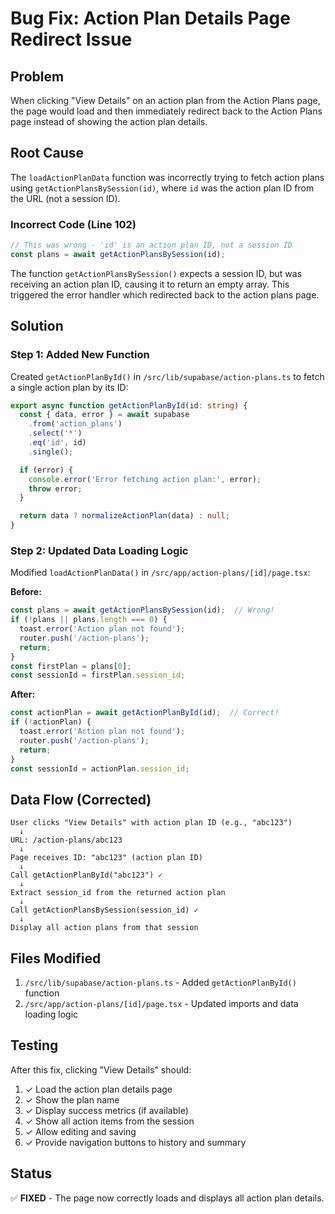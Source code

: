 # Bug Fix: Action Plan Details Page Redirect Issue

## Problem
When clicking "View Details" on an action plan from the Action Plans page, the page would load and then immediately redirect back to the Action Plans page instead of showing the action plan details.

## Root Cause
The `loadActionPlanData` function was incorrectly trying to fetch action plans using `getActionPlansBySession(id)`, where `id` was the action plan ID from the URL (not a session ID).

### Incorrect Code (Line 102)
```typescript
// This was wrong - 'id' is an action plan ID, not a session ID
const plans = await getActionPlansBySession(id);
```

The function `getActionPlansBySession()` expects a session ID, but was receiving an action plan ID, causing it to return an empty array. This triggered the error handler which redirected back to the action plans page.

## Solution

### Step 1: Added New Function
Created `getActionPlanById()` in `/src/lib/supabase/action-plans.ts` to fetch a single action plan by its ID:

```typescript
export async function getActionPlanById(id: string) {
  const { data, error } = await supabase
    .from('action_plans')
    .select('*')
    .eq('id', id)
    .single();

  if (error) {
    console.error('Error fetching action plan:', error);
    throw error;
  }

  return data ? normalizeActionPlan(data) : null;
}
```

### Step 2: Updated Data Loading Logic
Modified `loadActionPlanData()` in `/src/app/action-plans/[id]/page.tsx`:

**Before:**
```typescript
const plans = await getActionPlansBySession(id);  // Wrong!
if (!plans || plans.length === 0) {
  toast.error('Action plan not found');
  router.push('/action-plans');
  return;
}
const firstPlan = plans[0];
const sessionId = firstPlan.session_id;
```

**After:**
```typescript
const actionPlan = await getActionPlanById(id);  // Correct!
if (!actionPlan) {
  toast.error('Action plan not found');
  router.push('/action-plans');
  return;
}
const sessionId = actionPlan.session_id;
```

## Data Flow (Corrected)

```
User clicks "View Details" with action plan ID (e.g., "abc123")
  ↓
URL: /action-plans/abc123
  ↓
Page receives ID: "abc123" (action plan ID)
  ↓
Call getActionPlanById("abc123") ✓
  ↓
Extract session_id from the returned action plan
  ↓
Call getActionPlansBySession(session_id) ✓
  ↓
Display all action plans from that session
```

## Files Modified
1. `/src/lib/supabase/action-plans.ts` - Added `getActionPlanById()` function
2. `/src/app/action-plans/[id]/page.tsx` - Updated imports and data loading logic

## Testing
After this fix, clicking "View Details" should:
1. ✓ Load the action plan details page
2. ✓ Show the plan name
3. ✓ Display success metrics (if available)
4. ✓ Show all action items from the session
5. ✓ Allow editing and saving
6. ✓ Provide navigation buttons to history and summary

## Status
✅ **FIXED** - The page now correctly loads and displays all action plan details.
